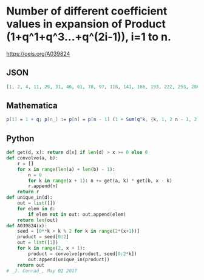 # Number of different coefficient values in expansion of Product \(1\+q^1\+q^3\.\.\.\+q^\(2i\-1\)\), i\=1 to n\.
https://oeis.org/A039824
## JSON
```JSON
[1, 2, 4, 11, 20, 31, 46, 61, 78, 97, 118, 141, 166, 193, 222, 253, 286, 321, 358, 397, 438, 481, 526, 573, 622, 673, 726, 781, 838, 897, 958, 1021, 1086, 1153, 1222, 1293, 1366, 1441, 1518, 1597, 1678, 1761, 1846, 1933, 2022, 2113, 2206, 2301, 2398, 2497]
```
## Mathematica
```Mathematica
p[1] = 1 + q; p[n_] := p[n] = p[n - 1] (1 + Sum[q^k, {k, 1, 2 n - 1, 2}]) // Expand; a[1] = 1; a[n_] := p[n] // CoefficientList[#, q]& // Union // Length; Array[a, 180] (* _Jean-François Alcover_, May 04 2017 *)
```
## Python
```Python
def get(d, x): return d[x] if len(d) > x >= 0 else 0
def convolve(a, b):
    r = []
    for x in range(len(a) + len(b) - 1):
        n = 0
        for k in range(x + 1): n += get(a, k) * get(b, x - k)
        r.append(n)
    return r
def unique_in(d):
    out = list([])
    for elem in d:
        if elem not in out: out.append(elem)
    return len(out)
def A039824(x):
    seed = [0**k + k % 2 for k in range(2*(x+1))]
    product = seed[0:2]
    out = list([1])
    for k in range(2, x + 1):
        product = convolve(product, seed[0:2*k])
        out.append(unique_in(product))
    return out
# _J. Conrad_, May 02 2017
```

